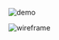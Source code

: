 ![demo](https://github.com/user-attachments/assets/9d5f6610-922d-4cdb-934d-9e8067cf98ec)

![wireframe](https://github.com/user-attachments/assets/696eac5f-361d-4d41-a834-a4d98307d07b)
